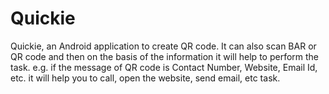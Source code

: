 # Quickie
Quickie, an Android application to create QR code.
It can also scan BAR or QR code and then on the basis of the information it will help to perform the task.
e.g. if the message of QR code is Contact Number, Website, Email Id, etc.
it will help you to call, open the website, send email, etc task.
